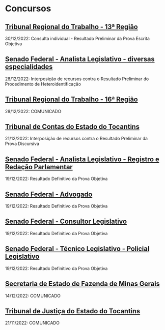 # Concursos

## [Tribunal Regional do Trabalho - 13ª Região](./trt13/)
30/12/2022: Consulta individual - Resultado Preliminar da Prova Escrita Objetiva

## [Senado Federal - Analista Legislativo - diversas especialidades](./senado22-1/)
28/12/2022: Interposição de recursos contra o Resultado Preliminar do Procedimento de Heteroidentificação

## [Tribunal Regional do Trabalho - 16ª Região](./trt16/)
28/12/2022: COMUNICADO

## [Tribunal de Contas do Estado do Tocantins](./tceto22/)
21/12/2022: Interposição de recursos contra o Resultado Preliminar da Prova Discursiva

## [Senado Federal - Analista Legislativo - Registro e Redação Parlamentar](./senado22-2/)
19/12/2022: Resultado Definitivo da Prova Objetiva

## [Senado Federal - Advogado](./senado22-3/)
19/12/2022: Resultado Definitivo da Prova Objetiva

## [Senado Federal - Consultor Legislativo](./senado22-4/)
19/12/2022: Resultado Definitivo da Prova Objetiva

## [Senado Federal - Técnico Legislativo - Policial Legislativo](./senado22-5/)
19/12/2022: Resultado Definitivo da Prova Objetiva

## [Secretaria de Estado de Fazenda de Minas Gerais](./sefmg22/)
14/12/2022: COMUNICADO

## [Tribunal de Justiça do Estado do Tocantins](./tjto22/)
21/11/2022: COMUNICADO
